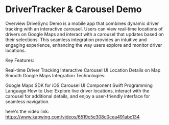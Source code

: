 # DriverTracker & Carousel Demo
Overview
DriveSync Demo is a mobile app that combines dynamic driver tracking with an interactive carousel. Users can view real-time locations of drivers on Google Maps and interact with a carousel that updates based on their selections. This seamless integration provides an intuitive and engaging experience, enhancing the way users explore and monitor driver locations.

Key Features:

Real-time Driver Tracking
Interactive Carousel UI
Location Details on Map
Smooth Google Maps Integration
Technologies:

Google Maps SDK for iOS
Carousel UI Component
Swift Programming Language
How to Use:
Explore live driver locations, interact with the carousel for additional details, and enjoy a user-friendly interface for seamless navigation.

here's the video link:
https://www.kapwing.com/videos/6519c5e308c0cea491abc134
